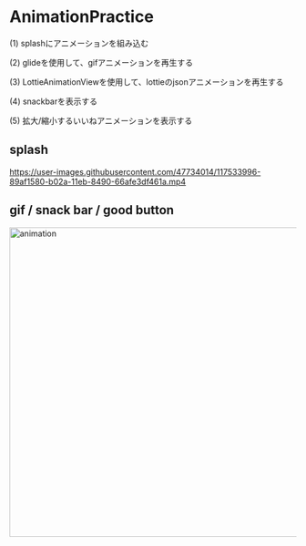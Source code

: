 # AnimationPractice
(1) splashにアニメーションを組み込む
  
(2) glideを使用して、gifアニメーションを再生する
  
(3) LottieAnimationViewを使用して、lottieのjsonアニメーションを再生する
  
(4) snackbarを表示する
  
(5) 拡大/縮小するいいねアニメーションを表示する

## splash
https://user-images.githubusercontent.com/47734014/117533996-89af1580-b02a-11eb-8490-66afe3df461a.mp4

## gif / snack bar / good button

<img width="543" alt="animation" src="https://user-images.githubusercontent.com/47734014/117534105-fe824f80-b02a-11eb-919c-3b8930cd178e.png">
